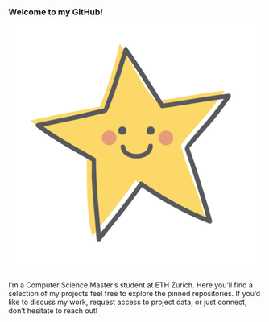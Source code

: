 <h3>Welcome to my GitHub! <img src = "animated_star.gif" width = 15px></h3>

I’m a Computer Science Master’s student at ETH Zurich. Here you’ll find a selection of my projects feel free to explore the pinned repositories. If you’d like to discuss my work, request access to project data, or just connect, don’t hesitate to reach out!
